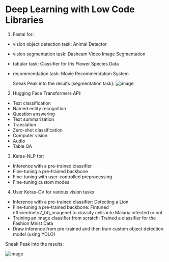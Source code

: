 # Deep Learning with Low Code Libraries

1) Fastai for:
  - vision object detection task: Animal Detector
  - vision segmentation task: Dashcam Video Image Segmentation
  - tabular task: Classifier for Iris Flower Species Data
  - recommendation task: Movie Recommendation System

    Sneak Peak into the results (segmentation task):
    ![image](https://github.com/Samarth-Sharma-G/Deep-Learning-CMPE-258/assets/107587243/64ea13eb-49aa-4d82-84c9-5368c71b533d)


2) Hugging Face Transformers API:
  - Text classification
  - Named entity recognition
  - Question answering
  - Text summarization
  - Translation
  - Zero-shot classification
  - Computer vision
  - Audio
  - Table QA

3) Keras-NLP for:
  - Inference with a pre-trained classifier
  - Fine-tuning a pre-trained backbone
  - Fine-tuning with user-controlled preprocessing
  - Fine-tuning custom modes

4) User Keras-CV for various vision tasks

  - Inference with a pre-trained classifier: Detecting a Lion
  - Fine-tuning a pre-trained backbone: Fintuned efficientnetv2_b0_imagenet to classify cells into Malaria infected or not.
  - Training an image classifier from scratch: Trained a classifier for the Fashion Mnist Data
  - Draw inference from pre-trained and then train custom object detection model (using YOLO)

  Sneak Peak into the results:

  ![image](https://github.com/Samarth-Sharma-G/Deep-Learning-CMPE-258/assets/107587243/a3807b46-60e2-4611-822e-058417560e3f)




